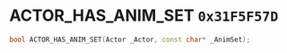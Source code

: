 # ACTOR_HAS_ANIM_SET `0x31F5F57D`

```cpp
bool ACTOR_HAS_ANIM_SET(Actor _Actor, const char* _AnimSet);
```